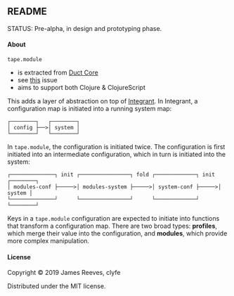 ## README

STATUS: Pre-alpha, in design and prototyping phase.

#### About

`tape.module`

- is extracted from [Duct Core](https://github.com/duct-framework/core)
- see [this](https://github.com/duct-framework/core/issues/14) issue
- aims to support both Clojure & ClojureScript

This adds a layer of abstraction on top of [Integrant](https://github.com/weavejester/integrant).
In Integrant, a configuration map is initiated into a running system map:

```
┌────────┐   ┌────────┐
│ config ├──>│ system │
└────────┘   └────────┘
```

In `tape.module`, the configuration is initiated twice. The configuration is
first initiated into an intermediate configuration, which in turn is initiated
into the system:

```
┌──────────────┐ init ┌────────────────┐ fold ┌─────────────┐ init ┌────────┐
│ modules-conf ├─────>│ modules-system ├─────>│ system-conf ├─────>│ system │
└──────────────┘      └────────────────┘      └─────────────┘      └────────┘                  
```

Keys in a `tape.module` configuration are expected to initiate into functions
that transform a configuration map. There are two broad types: **profiles**,
which merge their value into the configuration, and **modules**, which provide
more complex manipulation.

#### License

Copyright © 2019 James Reeves, clyfe

Distributed under the MIT license.